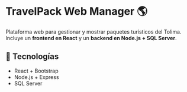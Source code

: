 # TravelPack Web Manager 🌎

Plataforma web para gestionar y mostrar paquetes turísticos del Tolima.  
Incluye un **frontend en React** y un **backend en Node.js + SQL Server**.

## 🚀 Tecnologías
- React + Bootstrap
- Node.js + Express
- SQL Server
